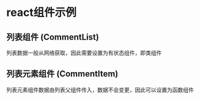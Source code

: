 
# react组件示例

## 列表组件 (CommentList)

列表数据一般从网络获取，因此需要设置为有状态组件，即类组件

## 列表元素组件 (CommentItem)

列表元素组件数据由列表父组件传入，数据不会变更，因此可以设置为函数组件
